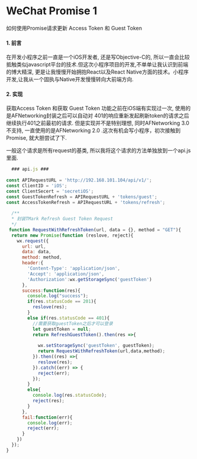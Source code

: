 # WeChat Promise 1
如何使用Promise请求更新 Access Token 和 Guest Token

#### 1. 前言

在开发小程序之前一直是一个iOS开发者, 还是写Objective-C的, 所以一直会比较抵触类似javascript平台的技术.但这次小程序项目的开发,不单单让我认识到前端的博大精深, 更是让我慢慢开始拥抱React以及React Native方面的技术。小程序开发,让我从一个固执与Native开发慢慢转向大前端方向.

#### 2. 实现

获取Access Token 和获取 Guest Token 功能之前在iOS端有实现过一次, 使用的是AFNetworking封装之后可以自动对 401的响应重新发起刷新token的请求之后继续执行401之前最初的请求. 但是实现并不是特别理想, 同时AFNetworking 3.0不支持, 一直使用的是AFNetworking 2.0 .这次有机会写小程序，初次接触到Promise, 就大胆尝试了下. 

一般这个请求是所有request的基类, 所以我将这个请求的方法单独放到一个api.js里面.
```javascript
  ### api.js ###
  
const APIRequestURL = 'http://192.168.101.104/api/v1/';
const ClientID = 'iOS';
const ClientSecert = 'secretiOS';
const GuestTokenRefresh = APIRequestURL + 'tokens/guest';
const AccessTokenRefresh = APIRequestURL + 'tokens/refresh';
  
  /**
  * 封装TMark Refresh Guest Token Request
  */
 function RequestWithRefreshToken(url, data = {}, method = "GET"){
  return new Promise(function (reslove, reject){
    wx.request({
      url: url,
      data: data,
      method: method,
      header:{
        'Content-Type': 'application/json',
        'Accept': 'application/json',
        'Authorization':wx.getStorageSync('guestToken')
      },
      success:function(res){
        console.log("success");
        if(res.statusCode == 201){
          reslove(res);
        }
        else if(res.statusCode == 401){
          //需要获取guestToken之后才可以登录
          let guestToken = null;
          return RefreshGuestToken().then(res =>{
          
            wx.setStorageSync('guestToken', guestToken);
            return RequestWithRefreshToken(url,data,method);
          }).then((res) =>{
            reslove(res);
          }).catch((err) => {
            reject(err);
          });
        }
        else{
          console.log(res.statusCode);
          reject(res);
        }
      },
      fail:function(err){
        console.log(err);
        reject(err);
      }
    })
  });
}
  
```
